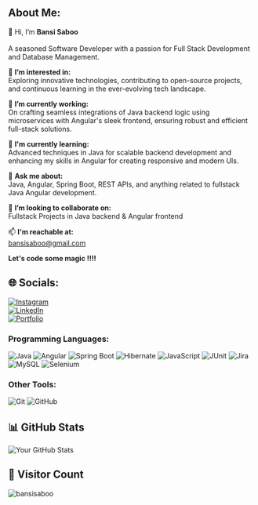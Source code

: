 ## About Me:
👋 Hi, I’m **Bansi Saboo**<br><br>
A seasoned Software Developer with a passion for Full Stack Development and Database Management.<br>

👀 **I’m interested in:** <br>
Exploring innovative technologies, contributing to open-source projects, and continuous learning in the ever-evolving tech landscape.<br>

🔭 **I’m currently working:** <br>
On crafting seamless integrations of Java backend logic using microservices with Angular's sleek frontend, ensuring robust and efficient full-stack solutions. <br>

🌱 **I'm currently learning:** <br>
Advanced techniques in Java for scalable backend development and enhancing my skills in Angular for creating responsive and modern UIs. <br>

💬 **Ask me about:** <br>
Java, Angular, Spring Boot, REST APIs, and anything related to fullstack Java Angular development.<br>

💞️ **I’m looking to collaborate on:** <br>
Fullstack Projects in Java backend & Angular frontend<br>

📫 **I'm reachable at:** <br>
bansisaboo@gmail.com

**Let's code some magic !!!!**

## 🌐 Socials: 
[![Instagram](https://img.shields.io/badge/Instagram-%23E4405F.svg?logo=Instagram&logoColor=white)](https://www.instagram.com/bansi_saboo/)  
[![LinkedIn](https://img.shields.io/badge/LinkedIn-%230077B5.svg?logo=linkedin&logoColor=white)](https://www.linkedin.com/in/bansi-saboo-93833b152/)  
[![Portfolio](https://img.shields.io/badge/Portfolio-%23000000.svg?logo=firefox&logoColor=white)](https://bansisaboo.github.io/profile)


### Programming Languages:
![Java](https://img.shields.io/badge/Java-%23ED8B00.svg?&style=for-the-badge&logo=java&logoColor=white)
![Angular](https://img.shields.io/badge/Angular-%23DD0031.svg?&style=for-the-badge&logo=angular&logoColor=white)
![Spring Boot](https://img.shields.io/badge/Spring_Boot-%236DB33F.svg?&style=for-the-badge&logo=spring-boot&logoColor=white)
![Hibernate](https://img.shields.io/badge/Hibernate-%2320232A.svg?&style=for-the-badge&logo=hibernate&logoColor=white)
![JavaScript](https://img.shields.io/badge/JavaScript-%23F7DF1E.svg?&style=for-the-badge&logo=javascript&logoColor=black)
![JUnit](https://img.shields.io/badge/JUnit-%25E05D44.svg?&style=for-the-badge&logo=junit&logoColor=white)
![Jira](https://img.shields.io/badge/Jira-%230A0FFF.svg?&style=for-the-badge&logo=jira&logoColor=white)
![MySQL](https://img.shields.io/badge/MySQL-%2300f.svg?&style=for-the-badge&logo=mysql&logoColor=white)
![Selenium](https://img.shields.io/badge/Selenium-%234AAE3F.svg?&style=for-the-badge&logo=selenium&logoColor=white)


### Other Tools:
![Git](https://img.shields.io/badge/Git-%23F05032.svg?&style=for-the-badge&logo=git&logoColor=white)
![GitHub](https://img.shields.io/badge/GitHub-%23121011.svg?&style=for-the-badge&logo=github&logoColor=white)

## 📊 GitHub Stats
![Your GitHub Stats](https://github-readme-stats.vercel.app/api?username=bansisaboo&show_icons=true&hide=contribs,prs&theme=radical)

## 👀 Visitor Count
<p align="left">
  <img src="https://komarev.com/ghpvc/?username=bansisaboo&label=Profile%20Views&color=0e75b6&style=flat-square" alt="bansisaboo" />
</p>








